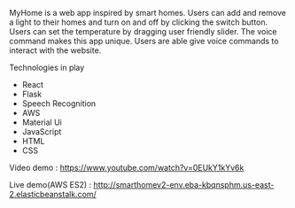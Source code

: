 
MyHome is a web app inspired by smart homes. Users can add and remove a light to their homes and turn on and off by clicking the switch button. 
Users can set the temperature by dragging user friendly slider. The voice command makes this app unique. Users are able give voice commands to interact with the website. 

Technologies in play
* React 
* Flask
* Speech Recognition
* AWS
* Material Ui
* JavaScript
* HTML
* CSS

Video demo : https://www.youtube.com/watch?v=0EUkY1kYv6k

Live demo(AWS ES2) : http://smarthomev2-env.eba-kbqnsphm.us-east-2.elasticbeanstalk.com/
